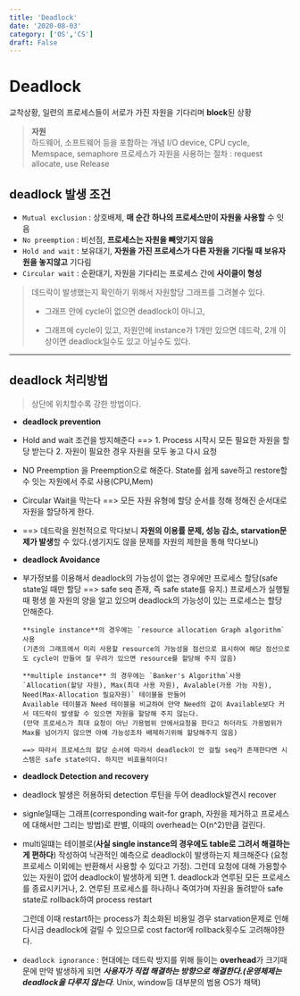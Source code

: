 ```yaml
---
title: 'Deadlock'
date: '2020-08-03'
category: ['OS','CS']
draft: False
---
```


# Deadlock

교착상황, 일련의 프로세스들이 서로가 가진 자원을 기다리며 **block**된 상황

> **자원**  
> 하드웨어, 소프트웨어 등을 포함하는 개념
> I/O device, CPU cycle, Memspace, semaphore
> 프로세스가 자원을 사용하는 절차 : request allocate, use Release

## deadlock 발생 조건

-   `Mutual exclusion` : 상호배제, **매 순간 하나의 프로세스만이 자원을 사용할** 수 잇음
-   `No preemption` : 비선점, **프로세스는 자원을 빼앗기지 않음**
-   `Hold and wait` : 보유대기, **자원을 가진 프로세스가 다른 자원을 기다릴 때 보유자원을 놓지않고** 기다림
-   `Circular wait` : 순환대기, 자원을 기다리는 프로세스 간에 **사이클이 형성**

> 데드락이 발생했는지 확인하기 위해서 자원할당 그래프를 그려볼수 있다.
>
> -   그래프 안에 cycle이 없으면 deadlock이 아니고,
>
> *   그래프에 cycle이 있고, 자원안에 instance가 1개만 있으면 데드락, 2개 이상이면 deadlock일수도 있고 아닐수도 있다.

---

## deadlock 처리방법

> 상단에 위치할수록 강한 방법이다.

-   **deadlock prevention**

-   Hold and wait 조건을 방지해준다 ==> 1. Process 시작시 모든 필요한 자원을 할당 받는다 2. 자원이 필요한 경우 자원을 모두 놓고 다시 요청
-   NO Preemption 을 Preemption으로 해준다. State를 쉽게 save하고 restore할수 잇는 자원에서 주로 사용(CPU,Mem)
-   Circular Wait을 막는다 ==> 모든 자원 유형에 할당 순서를 정해 정해진 순서대로 자원을 할당하게 한다.

-   ==> 데드락을 원천적으로 막다보니 **자원의 이용률 문제, 성능 감소, starvation문제가 발생**할 수 있다.(생기지도 않을 문제를 자원의 제한을 통해 막다보니)

-   **deadlock Avoidance**

-   부가정보를 이용해서 deadlock의 가능성이 없는 경우에만 프로세스 할당(safe state일 때만 할당 ==> safe seq 존재, 즉 safe state를 유지.)
        프로세스가 실행될때 평생 쓸 자원의 양을 알고 있으며 deadlock의 가능성이 있는 프로세스는 할당 안해준다.

        **single instance**의 경우에는 `resource allocation Graph algorithm`사용
        (기존의 그래프에서 미리 사용할 resource의 가능성을 점선으로 표시하여 해당 점선으로도 cycle이 만들어 질 우려가 있으면 resource를 할당해 주지 않음)

        **multiple instance** 의 경우에는 `Banker's Algorithm`사용
        `Allocation(할당 자원), Max(최대 사용 자원), Avalable(가용 가능 자원), Need(Max-Allocation 필요자원)` 테이블을 만들어
        Available 테이블과 Need 테이블을 비교하여 만약 Need의 값이 Available보다 커서 데드락이 발생할 수 있으면 자원을 할당해 주지 않는다.
        (만약 프로세스가 최대 요청이 아닌 가용범위 안에서요청을 한다고 하더라도 가용범위가 Max를 넘어가지 않으면 아예 가능성조차 배제하기위해 할당해주지 않음)

        ==> 따라서 프로세스의 할당 순서에 따라서 deadlock이 안 걸릴 seq가 존재한다면 시스템은 safe state이다. 하지만 비효율적이다!

*   **deadlock Detection and recovery**

-   deadlock 발생은 허용하되 detection 루틴을 두어 deadlock발견시 recover
-   signle일때는 그래프(corresponding wait-for graph, 자원을 제거하고 프로세스에 대해서만 그리는 방법)로 판별, 이때의 overhead는 O(n^2)만큼 걸린다.
-   multi일떄는 테이블로(**사실 single instance의 경우에도 table로 그려서 해결하는게 편하다**) 작성하여 낙관적인 예측으로 deadlock이 발생하는지 체크해준다
        (요청 프로세스 이외에는 반환해서 사용할 수 있다고 가정). 그런데 요청에 대해 가용할수 있는 자원이 없어 deadlock이 발생하게 되면
        1. deadlock과 연루된 모든 프로세스를 종료시키거나,
        2. 연루된 프로세스를 하나하나 죽여가며 자원을 돌려받아 safe state로 rollback하여 process restart

    그런데 이때 restart하는 process가 최소화된 비용일 경우 starvation문제로 인해 다시금 deadlock에 걸릴 수 있으므로 cost factor에 rollback횟수도 고려해야한다.

*   `deadlock ignorance` : 현대에는 데드락 방지를 위해 들이는 **overhead**가 크기때문에 만약 발생하게 되면 **_사용자가 직접 해결하는 방향으로 해결한다.(운영체제는 deadlock을 다루지 않는다_**. Unix, window등 대부분의 범용 OS가 채택)
